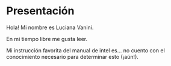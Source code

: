 # Presentación
Hola! Mi nombre es Luciana Vanini.

En mi tiempo libre me gusta leer.

Mi instrucción favorita del manual de intel es... no cuento con el conocimiento necesario para determinar esto (¡aún!).
